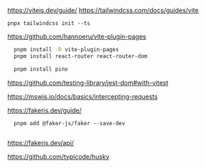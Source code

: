 https://vitejs.dev/guide/
https://tailwindcss.com/docs/guides/vite

`pnpx tailwindcss init --ts`

https://github.com/hannoeru/vite-plugin-pages

```sh
  pnpm install -D vite-plugin-pages
  pnpm install react-router react-router-dom
```

```sh
  pnpm install pino
```

https://github.com/testing-library/jest-dom#with-vitest

https://mswjs.io/docs/basics/intercepting-requests

https://fakerjs.dev/guide/
```shell
  pnpm add @faker-js/faker --save-dev
  
```

https://fakerjs.dev/api/

https://github.com/typicode/husky

<!-- # React + TypeScript + Vite

This template provides a minimal setup to get React working in Vite with HMR and some ESLint rules.

Currently, two official plugins are available:

- [@vitejs/plugin-react](https://github.com/vitejs/vite-plugin-react/blob/main/packages/plugin-react/README.md) uses [Babel](https://babeljs.io/) for Fast Refresh
- [@vitejs/plugin-react-swc](https://github.com/vitejs/vite-plugin-react-swc) uses [SWC](https://swc.rs/) for Fast Refresh

## Expanding the ESLint configuration

If you are developing a production application, we recommend updating the configuration to enable type aware lint rules:

- Configure the top-level `parserOptions` property like this:

```js
export default {
  // other rules...
  parserOptions: {
    ecmaVersion: 'latest',
    sourceType: 'module',
    project: ['./tsconfig.json', './tsconfig.node.json'],
    tsconfigRootDir: __dirname,
  },
}
```

- Replace `plugin:@typescript-eslint/recommended` to `plugin:@typescript-eslint/recommended-type-checked` or `plugin:@typescript-eslint/strict-type-checked`
- Optionally add `plugin:@typescript-eslint/stylistic-type-checked`
- Install [eslint-plugin-react](https://github.com/jsx-eslint/eslint-plugin-react) and add `plugin:react/recommended` & `plugin:react/jsx-runtime` to the `extends` list -->
